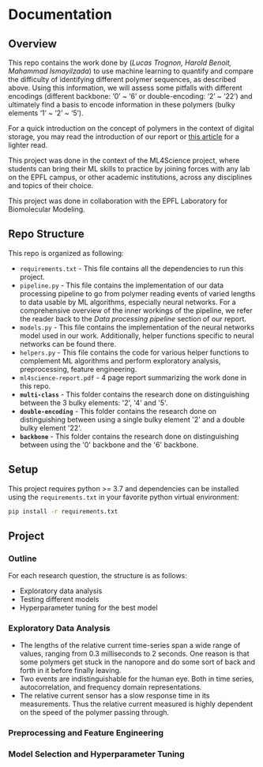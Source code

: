 # Documentation

## Overview
This repo contains the work done by (*Lucas Trognon, Harold Benoit, Mahammad Ismayilzada*) to use machine learning to quantify and compare the difficulty of identifying different polymer sequences, as described above. Using this information, we will assess some pitfalls with different encodings (different backbone: ‘0’ ~ ‘6’ or double-encoding: ‘2’ ~ ‘22’) and ultimately find a basis to encode information in these polymers (bulky elements ‘1’ ~ ‘2’ ~ ‘5’). 

For a quick introduction on the concept of polymers in the context of digital storage, you may read the introduction of our report or [this article](https://actu.epfl.ch/news/bacterial-nanopores-open-the-future-of-data-stor-6/) for a lighter read.

This project was done in the context of the ML4Science project, where students can bring their ML skills to practice by joining forces with any lab on the EPFL campus, or other academic institutions, across any disciplines and topics of their choice. 

This project was done in collaboration with the EPFL Laboratory for Biomolecular Modeling.


## Repo Structure
This repo is organized as following:
* `requirements.txt` - This file contains all the dependencies to run this project.
* `pipeline.py` - This file contains the implementation of our data processing pipeline to go from polymer reading events of varied lengths to data usable by ML algorithms, especially neural networks. For a comprehensive overview of the inner workings of the pipeline, we refer the reader back to the *Data processing pipeline* section of our report.
* `models.py` - This file contains the implementation of the neural networks model used in our work. Additionally, helper functions specific to neural networks can be found there.
* `helpers.py` - This file contains the code for various helper functions to complement ML algorithms and perform exploratory analysis, preprocessing, feature engineering.
* `ml4science-report.pdf` - 4 page report summarizing the work done in this repo. 
* **`multi-class`** - This folder contains the research done on distinguishing between the 3 bulky elements: '2', '4' and '5'.
* **`double-encoding`** - This folder contains the research done on distinguishing between using a single bulky element '2' and a double bulky element '22'.
* **`backbone`** - This folder contains the research done on distinguishing between using the '0' backbone and the '6' backbone.


## Setup
This project requires python >= 3.7 and dependencies can be installed using the `requirements.txt` in your favorite python virtual environment:
```sh
pip install -r requirements.txt
```

## Project

### Outline

For each research question, the structure is as follows:

* Exploratory data analysis
* Testing different models
* Hyperparameter tuning for the best model


### Exploratory Data Analysis

* The lengths of the relative current time-series span a wide range of values, ranging from 0.3 milliseconds to  2 seconds. One reason is that some polymers get stuck in the nanopore and do some sort of back and forth in it before finally leaving.
* Two events are indistinguishable for the human eye. Both in time series, autocorrelation, and frequency domain representations.
* The relative current sensor has a slow response time in its measurements. Thus the relative current measured is highly dependent on the speed of the polymer passing through. 

### Preprocessing and Feature Engineering


### Model Selection and Hyperparameter Tuning

